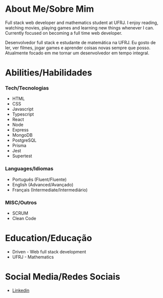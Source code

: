 # About Me/Sobre Mim
  Full stack web developer and mathematics student at UFRJ. I enjoy reading, watching movies, playing games and learning new things whenever I can. Currently focused on becoming a full time web developer.
  
  Desenvolvedor full stack e estudante de matemática na UFRJ. Eu gosto de ler, ver filmes, jogar games e aprender coisas novas sempre que posso. Atualmente focado em me tornar um desenvolvedor em tempo integral.

# Abilities/Habilidades
  ### Tech/Tecnologias
  - HTML
  - CSS
  - Javascript
  - Typescript
  - React
  - Node
  - Express
  - MongoDB
  - PostgreSQL
  - Prisma
  - Jest
  - Supertest
  ### Languages/Idiomas
  - Português (Fluent/Fluente)
  - English (Advanced/Avançado)
  - Français (Intermediate/Intermediário)
  ### MISC/Outros
  - SCRUM
  - Clean Code

# Education/Educação
 - Driven - Web full stack development 
 - UFRJ - Mathematics

# Social Media/Redes Sociais
 - [Linkedin](https://www.linkedin.com/in/matheus-freitas-ds/)

<!--
**matheus-freitas-ds/matheus-freitas-ds** is a ✨ _special_ ✨ repository because its `README.md` (this file) appears on your GitHub profile.

Here are some ideas to get you started:

- 🔭 I’m currently working on ...
- 🌱 I’m currently learning ...
- 👯 I’m looking to collaborate on ...
- 🤔 I’m looking for help with ...
- 💬 Ask me about ...
- 📫 How to reach me: ...
- 😄 Pronouns: ...
- ⚡ Fun fact: ...
-->
